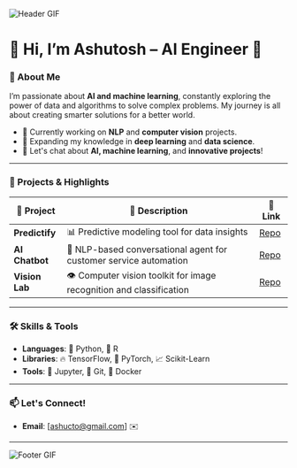 
![Header GIF](https://media.giphy.com/media/26xBwdIuRJiAIqHwA/giphy.gif) <!-- Replace with a relevant AI-themed GIF -->

# 👋 Hi, I’m Ashutosh – **AI Engineer** 🚀

### 🌟 About Me
I’m passionate about **AI and machine learning**, constantly exploring the power of data and algorithms to solve complex problems. My journey is all about creating smarter solutions for a better world.

- 🔭 Currently working on **NLP** and **computer vision** projects.
- 🌱 Expanding my knowledge in **deep learning** and **data science**.
- 💬 Let's chat about **AI, machine learning**, and **innovative projects**!

---

### 💼 Projects & Highlights 

| 📝 Project       | 📄 Description                                                         | 🔗 Link                                      |
|------------------|-----------------------------------------------------------------------|---------------------------------------------|
| **Predictify**   | 📊 Predictive modeling tool for data insights                         | [Repo](https://github.com/username/Predictify) |
| **AI Chatbot**   | 💬 NLP-based conversational agent for customer service automation     | [Repo](https://github.com/username/AI-Chatbot) |
| **Vision Lab**   | 👁️ Computer vision toolkit for image recognition and classification    | [Repo](https://github.com/username/Vision-Lab) |

---

### 🛠️ Skills & Tools 

- **Languages**: 🐍 Python, 🐧 R
- **Libraries**: 🔥 TensorFlow, 🧠 PyTorch, 📈 Scikit-Learn
- **Tools**: 📓 Jupyter, 🐙 Git, 🐳 Docker

---

### 📫 Let's Connect!
- **Email**: [ashucto@gmail.com] ✉️

---

![Footer GIF](https://media.giphy.com/media/l0HUpt2s9Pclgt9Vm/giphy.gif) <!-- Replace with another relevant AI-themed GIF -->

